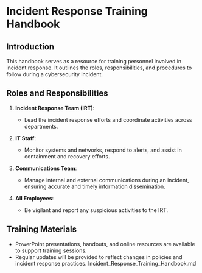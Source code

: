 # Incident Response Training Handbook

## Introduction
This handbook serves as a resource for training personnel involved in incident response. It outlines the roles, responsibilities, and procedures to follow during a cybersecurity incident.

## Roles and Responsibilities
1. **Incident Response Team (IRT)**:
   - Lead the incident response efforts and coordinate activities across departments.

2. **IT Staff**:
   - Monitor systems and networks, respond to alerts, and assist in containment and recovery efforts.

3. **Communications Team**:
   - Manage internal and external communications during an incident, ensuring accurate and timely information dissemination.

4. **All Employees**:
   - Be vigilant and report any suspicious activities to the IRT.

## Training Materials
- PowerPoint presentations, handouts, and online resources are available to support training sessions.
- Regular updates will be provided to reflect changes in policies and incident response practices.
Incident_Response_Training_Handbook.md
